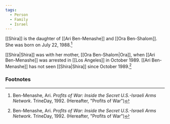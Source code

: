 ```yaml
---
tags:
  - Person
  - Family
  - Israel
---
```

[[Shira]] is the daughter of [[Ari Ben-Menashe]] and [[Ora Ben-Shalom]]. She was born on July 22, 1988.[^1]

[[Shira|Shira]] was with her mother, [[Ora Ben-Shalom|Ora]], when [[Ari Ben-Menashe]] was arrested in [[Los Angeles]] in October 1989. [[Ari Ben-Menashe]] has not seen [[Shira|Shira]] since October 1989.[^1]

### Footnotes
[^1]: Ben-Menashe, Ari. *Profits of War: Inside the Secret U.S.-Israeli Arms Network*. TrineDay, 1992. (Hereafter, "Profits of War")
